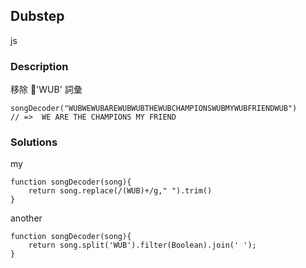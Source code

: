 ## Dubstep
js
 
### Description
移除 'WUB' 詞彙

    songDecoder("WUBWEWUBAREWUBWUBTHEWUBCHAMPIONSWUBMYWUBFRIENDWUB")
    // =>  WE ARE THE CHAMPIONS MY FRIEND


### Solutions

my

    function songDecoder(song){
        return song.replace(/(WUB)+/g," ").trim()
    }

another

    function songDecoder(song){
        return song.split('WUB').filter(Boolean).join(' ');
    }

